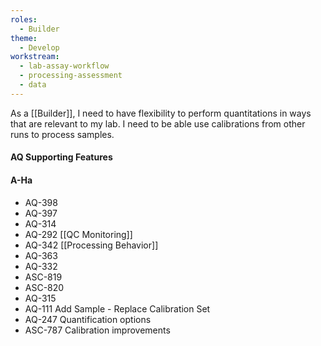 ```yaml
---
roles:
  - Builder
theme:
  - Develop
workstream:
  - lab-assay-workflow
  - processing-assessment
  - data
---
```


As a [[Builder]],  I need to have flexibility to perform quantitations in ways that are relevant to my lab. I need to be able use calibrations from other runs to process samples.

#### AQ Supporting Features

#### A-Ha
* AQ-398
* AQ-397
* AQ-314
* AQ-292 [[QC Monitoring]]
* AQ-342 [[Processing Behavior]]
* AQ-363
* AQ-332
* ASC-819
* ASC-820
* AQ-315
* AQ-111 Add Sample - Replace Calibration Set
* AQ-247 Quantification options
* ASC-787 Calibration improvements
